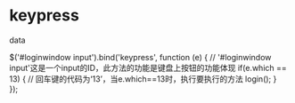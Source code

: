 # keypress
data


$('#loginwindow input').bind('keypress', function (e) {  // '#loginwindow input'这是一个input的ID，此方法的功能是键盘上按钮的功能体现
       if(e.which == 13) {                               // 回车键的代码为‘13’，当e.which==13时，执行要执行的方法
   			login();
       }  
	});
